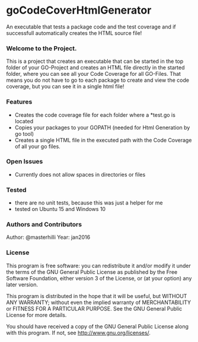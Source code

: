 # goCodeCoverHtmlGenerator

An executable that tests a package code and the test coverage and if successfull automatically creates the HTML source file!

### Welcome to the Project.

This is a project that creates an executable that can be started in the top folder of your GO-Project and creates an HTML file directly in the started folder, where you can see all your Code Coverage for all GO-Files.
That means you do not have to go to each package to create and view the code coverage, but you can see it in a single html file!

### Features

* Creates the code coverage file for each folder where a *test.go is located
* Copies your packages to your GOPATH (needed for Html Generation by go tool)
* Creates a single HTML file in the executed path with the Code Coverage of all your go files.

### Open Issues
* Currently does not allow spaces in directories or files

### Tested
* there are no unit tests, because this was just a helper for me
* tested on Ubuntu 15 and Windows 10

### Authors and Contributors

Author: @masterhilli Year: jan2016

### License

This program is free software: you can redistribute it and/or modify
it under the terms of the GNU General Public License as published by
the Free Software Foundation, either version 3 of the License, or
(at your option) any later version.

This program is distributed in the hope that it will be useful,
but WITHOUT ANY WARRANTY; without even the implied warranty of
MERCHANTABILITY or FITNESS FOR A PARTICULAR PURPOSE.  See the
GNU General Public License for more details.

You should have received a copy of the GNU General Public License
along with this program.  If not, see <http://www.gnu.org/licenses/>.
